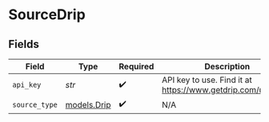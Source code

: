 # SourceDrip


## Fields

| Field                                                        | Type                                                         | Required                                                     | Description                                                  |
| ------------------------------------------------------------ | ------------------------------------------------------------ | ------------------------------------------------------------ | ------------------------------------------------------------ |
| `api_key`                                                    | *str*                                                        | :heavy_check_mark:                                           | API key to use. Find it at https://www.getdrip.com/user/edit |
| `source_type`                                                | [models.Drip](../models/drip.md)                             | :heavy_check_mark:                                           | N/A                                                          |